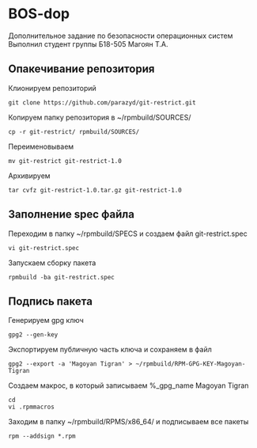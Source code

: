 # BOS-dop
Дополнительное задание по безопасности операционных систем 
Выполнил студент группы Б18-505 Магоян Т.А.

## Опакечивание репозитория

Клионируем репозиторий
```
git clone https://github.com/parazyd/git-restrict.git
```

Копируем папку репозитория в ~/rpmbuild/SOURCES/
```
cp -r git-restrict/ rpmbuild/SOURCES/
```

Переименовываем 
```
mv git-restrict git-restrict-1.0
```

Архивируем 
```
tar cvfz git-restrict-1.0.tar.gz git-restrict-1.0
```

## Заполнение spec файла

Переходим в папку ~/rpmbuild/SPECS и создаем файл git-restrict.spec
```
vi git-restrict.spec
```

Запускаем сборку пакета
```
rpmbuild -ba git-restrict.spec
```

## Подпись пакета

Генерируем gpg ключ
```
gpg2 --gen-key
```

Экспортируем публичную часть ключа и сохраняем в файл
```
gpg2 --export -a 'Magoyan Tigran' > ~/rpmbuild/RPM-GPG-KEY-Magoyan-Tigran
```

Создаем макрос, в который записываем %_gpg_name Magoyan Tigran
```
cd
vi .rpmmacros
```

Заходим в папку ~/rpmbuild/RPMS/x86_64/ и подписываем все пакеты
```
rpm --addsign *.rpm
```
